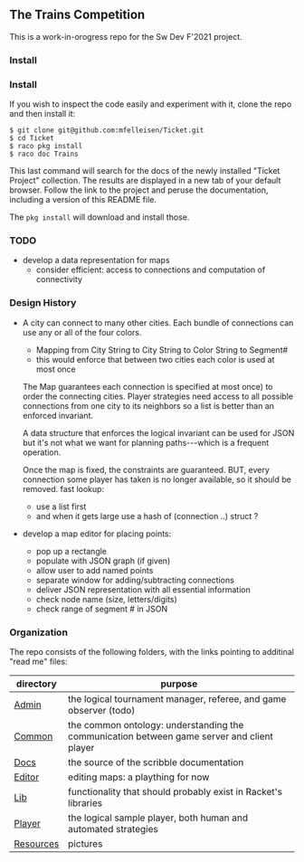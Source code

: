 ## The Trains Competition 

This is a work-in-orogress repo for the Sw Dev F'2021 project. 

### Install

### Install

If you wish to inspect the code easily and experiment with it, clone the repo and then install it: 

```
$ git clone git@github.com:mfelleisen/Ticket.git
$ cd Ticket 
$ raco pkg install 
$ raco doc Trains 
```

This last command will search for the docs of the newly installed "Ticket Project"
collection. The results are displayed in a new tab of your default browser. Follow the link
to the project and peruse the documentation, including a version of this README file. 

The `pkg install` will download and install those.

### TODO

- develop a data representation for maps 
  - consider efficient: access to connections and computation of connectivity
  
### Design History

- A city can connect to many other cities. Each bundle of connections can
  use any or all of the four colors. 
  - Mapping from City String to City String to Color String to Segment#
  - this would enforce that between two cities each color is used at most once 

  The Map guarantees each connection is specified at most once) to order the
  connecting cities. Player strategies need access to all possible connections from one city to its
  neighbors so a list is better than an enforced invariant. 

  A data structure that enforces the logical invariant can be used for JSON
  but it's not what we want for planning paths---which is a frequent operation. 

  Once the map is fixed, the constraints are guaranteed.
  BUT, every connection some player has taken is no longer available, so it should be removed.
  fast lookup:
  - use a list first
  - and when it gets large use a hash of (connection ..) struct ?


- develop a map editor for placing points:
  - pop up a rectangle
  - populate with JSON graph (if given)
  - allow user to add named points
  - separate window for adding/subtracting connections
  - deliver JSON representation with all essential information 
  - check node name (size, letters/digits)
  - check range of segment # in JSON 


### Organization 

The repo consists of the following folders, with the links pointing to additinal "read me" files:

| directory | purpose |
|--------------------- | ------- |
| [Admin](Admin/README.md) | the logical tournament manager, referee, and game observer (todo) | 
| [Common](Common/README.md) | the common ontology: understanding the communication between game server and client player | 
| [Docs](Docs/README.md) | the source of the scribble documentation | 
| [Editor](Editor/README.md) | editing maps: a plaything for now | 
| [Lib](Lib/README.md) | functionality that should probably exist in Racket's libraries | 
| [Player](Player/README.md) | the logical sample player, both human and automated strategies | 
| [Resources](Resources/README.md) | pictures | 
